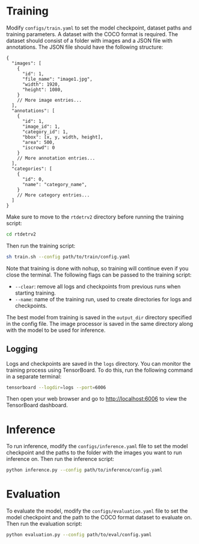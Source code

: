 # Training
Modify `configs/train.yaml` to set the model checkpoint, dataset paths and training parameters. A dataset with the COCO format is required. The dataset should consist of a folder with images and a JSON file with annotations. The JSON file should have the following structure:
```
{
  "images": [
    {
      "id": 1,
      "file_name": "image1.jpg",
      "width": 1920,
      "height": 1080,
    }
    // More image entries...
  ],
  "annotations": [
    {
      "id": 1,
      "image_id": 1,
      "category_id": 1,
      "bbox": [x, y, width, height],
      "area": 500,
      "iscrowd": 0
    }
    // More annotation entries...
  ],
  "categories": [
    {
      "id": 0,
      "name": "category_name",
    }
    // More category entries...
  ]
}
```

Make sure to move to the `rtdetrv2` directory before running the training script:
```bash
cd rtdetrv2
```

Then run the training script:
```bash
sh train.sh --config path/to/train/config.yaml
```

Note that training is done with nohup, so training will continue even if you close the terminal. The following flags can be passed to the training script:
- `--clear`: remove all logs and checkpoints from previous runs when starting training.
- `--name`: name of the training run, used to create directories for logs and checkpoints.

The best model from training is saved in the `output_dir` directory specified in the config file. The image processor is saved in the same directory along with the model to be used for inference.

## Logging

Logs and checkpoints are saved in the `logs` directory. You can monitor the training process using TensorBoard. To do this, run the following command in a separate terminal:
```bash
tensorboard --logdir=logs --port=6006
```
Then open your web browser and go to [http://localhost:6006](http://localhost:6006) to view the TensorBoard dashboard.

# Inference
To run inference, modify the `configs/inference.yaml` file to set the model checkpoint and the paths to the folder with the images you want to run inference on. Then run the inference script:
```bash
python inference.py --config path/to/inference/config.yaml
```

# Evaluation
To evaluate the model, modify the `configs/evaluation.yaml` file to set the model checkpoint and the path to the COCO format dataset to evaluate on. Then run the evaluation script:
```bash
python evaluation.py --config path/to/eval/config.yaml
```